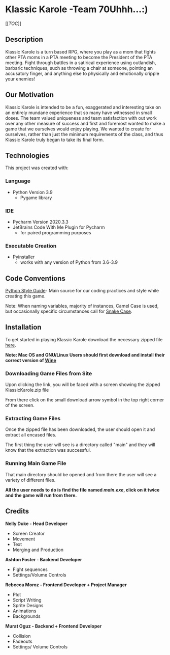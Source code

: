 # Klassic Karole -Team 70Uhhh...:)

[[_TOC_]]

## Description

Klassic Karole is a turn based RPG, where you play as a mom that fights other PTA moms in a PTA meeting to become the President of the PTA meeting. Fight through battles in a satirical experience using outlandish, barbaric techniques, such as throwing a chair at someone, pointing an accusatory finger, and anything else to physically and emotionally cripple your enemies!

## Our Motivation

Klassic Karole is intended to be a fun, exaggerated and interesting take on an entirely mundane experience that so many have witnessed in small doses. The team valued uniqueness and team satisfaction with out work over any other measure of success and first and foremost wanted to make a game that we ourselves would enjoy playing. We wanted to create for ourselves, rather than just the minimum requirements of the class, and thus Klassic Karole truly began to take its final form.

## Technologies
This project was created with:

### Language
* Python Version 3.9
  * Pygame library

### IDE
  * Pycharm Version 2020.3.3
  * JetBrains Code With Me Plugin for Pycharm
    * for paired programming purposes

### Executable Creation
  * Pyinstaller
    * works with any version of Python from 3.6-3.9  

## Code Conventions

[Python Style Guide](https://www.python.org/dev/peps/pep-0008/)- Main source for our coding practices and style while creating this game.

Note: When naming variables, majority of instances, Camel Case is used, but occasionally specific circumstances call for [Snake Case](https://www.geeksforgeeks.org/snake-case-given-sentence/).

## Installation

To get started in playing Klassic Karole download the necessary zipped file [here](https://drive.google.com/file/d/1i8eYutGZrnkeq6MXsXqAzIFMZtUCH2Su/view?usp=sharing).

**Note: Mac OS and GNU/Linux Users should first download and install their correct version of [Wine](https://wiki.winehq.org/Download)**

### Downloading Game Files from Site

Upon clicking the link, you will be faced with a screen showing the zipped KlassicKarole.zip file

From there click on the small download arrow symbol in the top right corner of the screen.

### Extracting Game Files

Once the zipped file has been downloaded, the user should open it and extract all encased files.

The first thing the user will see is a directory called "main" and they will know that the extraction was successful. 

### Running Main Game File
That main directory should be opened and from there the user will see a variety of different files.

**All the user needs to do is find the file named *main.exe*, click on it twice and the game will run from there.**

## Credits

**Nelly Duke - Head Developer**
  * Screen Creator
  * Movement
  * Text 
  * Merging and Production

**Ashton Foster - Backend Developer**
  * Fight sequences
  * Settings/Volume Controls

**Rebecca Moroz - Frontend Developer + Project Manager**
  * Plot
  * Script Writing
  * Sprite Designs
  * Animations
  * Backgrounds

**Murat Oguz - Backend + Frontend Developer**
  * Collision
  * Fadeouts
  * Settings/ Volume Controls
